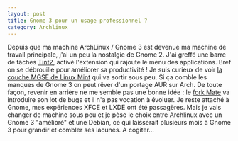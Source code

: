 ```yaml
---
layout: post
title: Gnome 3 pour un usage professionnel ?
category: Archlinux
---
```


Depuis que ma machine ArchLinux / Gnome 3 est devenue ma machine de travail
principale, j'ai un peu la nostalgie de Gnome 2. <!-- more -->J'ai greffé une barre de
tâches [Tint2](http://code.google.com/p/tint2/), activé l'extension qui
rajoute le menu des applications. Bref on se débrouille pour améliorer sa
productivité ! Je suis curieux de voir [la couche MGSE de Linux
Mint](http://blog.linuxmint.com/?p=1851) qui va sortir sous peu. Si ça comble
les manques de Gnome 3 on peut rêver d'un portage AUR sur Arch. De toute
façon, revenir en arrière ne me semble pas une bonne idée : le [fork
Mate](https://github.com/Perberos/Mate-Desktop-Environment) va introduire son
lot de bugs et il n'a pas vocation à évoluer. Je reste attaché à Gnome, mes
expériences XFCE et LXDE ont été passagères. Mais je vais changer de machine
sous peu et je pèse le choix entre Archlinux avec un Gnome 3 "amélioré" et
une Debian, ce qui laisserait plusieurs mois à Gnome 3 pour grandir et combler
ses lacunes. A cogiter...
